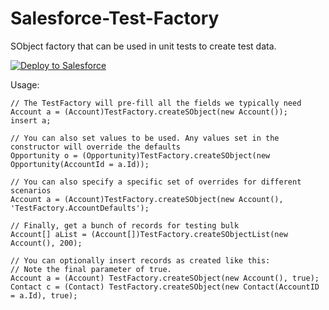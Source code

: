 Salesforce-Test-Factory
=======================

SObject factory that can be used in unit tests to create test data.

<a href="https://githubsfdeploy.herokuapp.com/?owner=dhoechst&repo=Salesforce-Test-Factory">
  <img alt="Deploy to Salesforce"
       src="https://raw.githubusercontent.com/afawcett/githubsfdeploy/master/src/main/webapp/resources/img/deploy.png">
</a>

Usage:

    // The TestFactory will pre-fill all the fields we typically need
    Account a = (Account)TestFactory.createSObject(new Account());
    insert a;
    
    // You can also set values to be used. Any values set in the constructor will override the defaults
    Opportunity o = (Opportunity)TestFactory.createSObject(new Opportunity(AccountId = a.Id));
    
    // You can also specify a specific set of overrides for different scenarios
    Account a = (Account)TestFactory.createSObject(new Account(), 'TestFactory.AccountDefaults');
    
    // Finally, get a bunch of records for testing bulk
    Account[] aList = (Account[])TestFactory.createSObjectList(new Account(), 200);

    // You can optionally insert records as created like this:
    // Note the final parameter of true.
    Account a = (Account) TestFactory.createSObject(new Account(), true);
	Contact c = (Contact) TestFactory.createSObject(new Contact(AccountID = a.Id), true);
